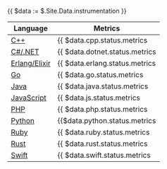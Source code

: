 {{ $data := $.Site.Data.instrumentation }}

Language | Metrics |
| --- | --- |
| [C++](/docs/instrumentation/cpp/) | {{ $data.cpp.status.metrics | humanize }} |
| [C#/.NET](/docs/instrumentation/net/) | {{ $data.dotnet.status.metrics | humanize }} |
| [Erlang/Elixir](/docs/instrumentation/erlang/) | {{ $data.erlang.status.metrics | humanize }} |
| [Go](/docs/instrumentation/go/) | {{ $data.go.status.metrics | humanize }} |
| [Java](/docs/instrumentation/java/) | {{ $data.java.status.metrics | humanize }} |
| [JavaScript](/docs/instrumentation/js/) | {{ $data.js.status.metrics | humanize }} |
| [PHP](/docs/instrumentation/php/) | {{ $data.php.status.metrics | humanize }} |
| [Python](/docs/instrumentation/python/) | {{$data.python.status.metrics | humanize }} |
| [Ruby](/docs/instrumentation/ruby/) | {{ $data.ruby.status.metrics | humanize }} |
| [Rust](/docs/instrumentation/rust/) | {{ $data.rust.status.metrics | humanize }} |
| [Swift](/docs/instrumentation/swift/) | {{ $data.swift.status.metrics | humanize }} |
